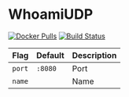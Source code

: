 # WhoamiUDP

[![Docker Pulls](https://img.shields.io/docker/pulls/traefik/whoamiudp.svg)](https://hub.docker.com/r/traefik/whoamiudp/)
[![Build Status](https://github.com/traefik/whoamiudp/workflows/Main/badge.svg?branch=master)](https://github.com/traefik/whoamiudp/actions)

| Flag   | Default | Description |
|--------|---------|-------------|
| `port` | `:8080` | Port        |
| `name` |         | Name        |
